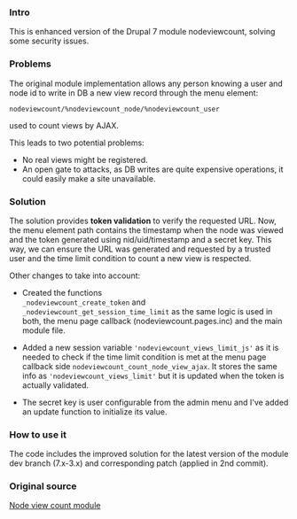 ### Intro

This is enhanced version of the Drupal 7 module nodeviewcount, solving some
security issues.

### Problems

The original module implementation allows any person knowing a user and node
id to write in DB a new view record through the menu element:
```
nodeviewcount/%nodeviewcount_node/%nodeviewcount_user
```
used to count views by AJAX.

This leads to two potential problems:
- No real views might be registered.
- An open gate to attacks, as DB writes are quite expensive operations,
it could easily make a site unavailable.

### Solution

The solution provides **token validation** to verify the requested URL.
Now, the menu element path contains the timestamp when the node was viewed and
the token generated using nid/uid/timestamp and a secret key.
This way, we can ensure the URL was generated and requested by a trusted user
and the time limit condition to count a new view is respected.

Other changes to take into account:

- Created the functions  
```_nodeviewcount_create_token``` and
```_nodeviewcount_get_session_time_limit``` as the same logic is used in both,
the menu page callback (nodeviewcount.pages.inc) and the main module file.

- Added a new session variable ```'nodeviewcount_views_limit_js'```
as it is needed to check if the time limit condition is met at the menu page
callback side ```nodeviewcount_count_node_view_ajax```.
It stores the same info as ```'nodeviewcount_views_limit'``` but it is updated
when the token is actually validated.

- The secret key is user configurable from the admin menu and I've added an
update function to initialize its value.

### How to use it

The code includes the improved solution for the latest version of the module
dev branch (7.x-3.x) and corresponding patch (applied in 2nd commit).

### Original source

[Node view count module](https://www.drupal.org/project/nodeviewcount)